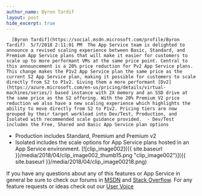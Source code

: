 ```yaml
---
author_name: Byron Tardif
layout: post
hide_excerpt: true
---
```

      [Byron Tardif](https://social.msdn.microsoft.com/profile/Byron Tardif)  5/7/2018 2:11:01 PM  The App Service team is delighted to announce a revised scaling experience between Basic, Standard, and Premium App Service plans that will make it easier for customers to scale up to more performant VMs at the same price point. Central to this announcement is a 20% price reduction for Pv2 App Service plans. This change makes the P1v2 App Service plan the same price as the current S2 App Service plan, making it possible for customers to scale directly from S2 to P1v2. Giving them a more performant [Dv2](https://azure.microsoft.com/en-us/pricing/details/virtual-machines/series/) based instance with 2X memory and an SSD drive at the same price as the S2 offering. With the 20% Premium V2 price reduction we also have a new scaling experience which highlights the ability to move directly from S2 to P1v2. Pricing tiers are now grouped by their target workload into Dev/Test, Production, and Isolated with recommended scale guidance provided.  - Dev/Test includes the Free, Shared and Basic App Service plan options
 - Production includes Standard, Premium and Premium v2
 - Isolated includes the scale options for App Service plans hosted in an App Service environment.
  [![clip_image002]({{ site.baseurl }}/media/2018/04/clip_image002_thumb15.png "clip_image002")]({{ site.baseurl }}/media/2018/04/clip_image00218.png)

 If you have any questions about any of this features or App Service in general be sure to check our forums in [MSDN](https://social.msdn.microsoft.com/Forums/en-US/home?forum=windowsazurewebsitespreview) and [Stack Overflow](https://stackoverflow.com/questions/tagged/azure-web-sites). For any feature requests or ideas check out our [User Voice](https://feedback.azure.com/forums/169385-web-apps-formerly-websites)     